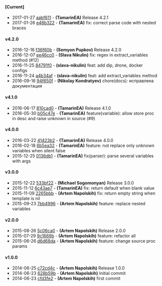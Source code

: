 
#### [Current]
 * 2017-01-27 [aabf611](../../commit/aabf611) - __(TamarinEA)__ Release 4.2.1
 * 2017-01-26 [e48b322](../../commit/e48b322) - __(TamarinEA)__ fix: correct parse code with nested braces

#### v4.2.0
 * 2016-12-16 [f36f60b](../../commit/f36f60b) - __(Semyon Pupkov)__ Release 4.2.0
 * 2016-12-07 [ee46cc0](../../commit/ee46cc0) - __(Slava Nikulin)__ fix: regex in extract_variables method (#12)
 * 2016-11-25 [84791f0](../../commit/84791f0) - __(slava-nikulin)__ feat: add dip, drone, docker configs
 * 2016-11-24 [a4b34af](../../commit/a4b34af) - __(slava-nikulin)__ feat: add extract_variables method
 * 2016-09-16 [94f650f](../../commit/94f650f) - __(Nikolay Kondratyev)__ chore(docs): исправлена документация

#### v4.1.0
 * 2016-06-17 [810cad0](../../commit/810cad0) - __(TamarinEA)__ Release 4.1.0
 * 2016-05-30 [b05c47e](../../commit/b05c47e) - __(TamarinEA)__ feature(variable): allow store proc in desc and raise unknown in source (#9)

#### v4.0.0
 * 2016-03-22 [41423b2](../../commit/41423b2) - __(TamarinEA)__ Release 4.0.0
 * 2016-02-18 [6b5ea32](../../commit/6b5ea32) - __(TamarinEA)__ feature: not replace only unknown variables when silent false
 * 2015-12-25 [0136db1](../../commit/0136db1) - __(TamarinEA)__ fix(parser): parse several variables with args

#### v3.0.0
 * 2015-12-22 [533bf22](../../commit/533bf22) - __(Michael Sogomonyan)__ Release 3.0.0
 * 2015-11-12 [6c43ae7](../../commit/6c43ae7) - __(TamarinEA)__ fix: return default when blank value
 * 2015-11-09 [2265bbb](../../commit/2265bbb) - __(Artem Napolskih)__ fix: return empty string when template is nil
 * 2015-09-23 [7bb4996](../../commit/7bb4996) - __(Artem Napolskih)__ feature: replace nested variables

#### v2.0.0
 * 2015-08-26 [5c06ca0](../../commit/5c06ca0) - __(Artem Napolskih)__ Release 2.0.0
 * 2015-07-29 [9c1669b](../../commit/9c1669b) - __(Artem Napolskih)__ feature: refactor all
 * 2015-06-26 [d6d68da](../../commit/d6d68da) - __(Artem Napolskih)__ feature: change source proc params

#### v1.0.0
 * 2014-06-25 [c72cd4c](../../commit/c72cd4c) - __(Artem Napolskih)__ Release 1.0.0
 * 2014-06-23 [628b59b](../../commit/628b59b) - __(Artem Napolskih)__ Initial commit
 * 2014-06-23 [cfd3fe2](../../commit/cfd3fe2) - __(Artem Napolskih)__ first commit
